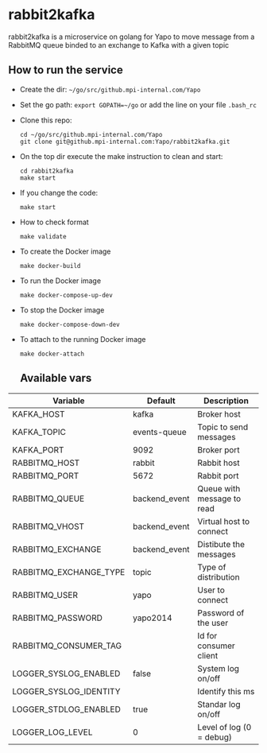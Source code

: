 # rabbit2kafka

rabbit2kafka  is a microservice on golang for Yapo to move message from a RabbitMQ queue binded to an exchange to Kafka with a given topic


## How to run the service

* Create the dir: `~/go/src/github.mpi-internal.com/Yapo`

* Set the go path: `export GOPATH=~/go` or add the line on your file `.bash_rc`

* Clone this repo:

  ```shell
  cd ~/go/src/github.mpi-internal.com/Yapo
  git clone git@github.mpi-internal.com:Yapo/rabbit2kafka.git
  ```

* On the top dir execute the make instruction to clean and start:

  ```shell
  cd rabbit2kafka
  make start
  ```

* If you change the code:

  `make start`

* How to check format

  `make validate`

* To create the Docker image

  `make docker-build`

* To run the Docker image

  `make docker-compose-up-dev`

* To stop the Docker image

  `make docker-compose-down-dev`

* To attach to the running Docker image

  `make docker-attach`
  
  ## Available vars

|Variable               |Default       |Description                |
|-----------------------|--------------|---------------------------|
|KAFKA_HOST             |kafka         |Broker host                |
|KAFKA_TOPIC            |events-queue  |Topic to send messages     |
|KAFKA_PORT             |9092          |Broker port                |
|RABBITMQ_HOST          |rabbit        |Rabbit host                |
|RABBITMQ_PORT          |5672          |Rabbit port                |
|RABBITMQ_QUEUE         |backend_event |Queue with message to read |
|RABBITMQ_VHOST         |backend_event |Virtual host to connect    |
|RABBITMQ_EXCHANGE      |backend_event |Distibute the messages     |
|RABBITMQ_EXCHANGE_TYPE |topic         |Type of distribution       |
|RABBITMQ_USER          |yapo          |User to connect            |
|RABBITMQ_PASSWORD      |yapo2014      |Password of the user       |
|RABBITMQ_CONSUMER_TAG  |              |Id for consumer client     |
|LOGGER_SYSLOG_ENABLED  |false         |System log on/off          |
|LOGGER_SYSLOG_IDENTITY |              |Identify this ms           |
|LOGGER_STDLOG_ENABLED  |true          |Standar log on/off         |
|LOGGER_LOG_LEVEL       |0             |Level of log (0 = debug)   |

